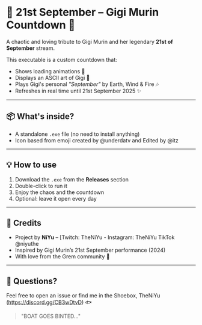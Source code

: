 # 🌟 21st September – Gigi Murin Countdown 🌟

A chaotic and loving tribute to Gigi Murin and her legendary **21st of September** stream.

This executable is a custom countdown that:
- Shows loading animations 🧪
- Displays an ASCII art of Gigi 🧡
- Plays Gigi's personal *"September"* by Earth, Wind & Fire 🎶
- Refreshes in real time until 21st September 2025 ✨

---

## 📦 What's inside?

- A standalone `.exe` file (no need to install anything)
- Icon based from emoji created by @underdatv and Edited by @itz

---

## 💡 How to use

1. Download the `.exe` from the **Releases** section
2. Double-click to run it
3. Enjoy the chaos and the countdown
4. Optional: leave it open every day

---

## 🧠 Credits

- Project by **NiYu**  – [Twitch: TheNiYu - Instagram: TheNiYu TikTok @niyuthe
- Inspired by Gigi Murin’s 21st September performance (2024)  
- With love from the Grem community 💚

---

## 💬 Questions?

Feel free to open an issue or find me in the Shoebox, TheNiYu (https://discord.gg/CB3wDtvD) 🐟

> "BOAT GOES BINTED..."